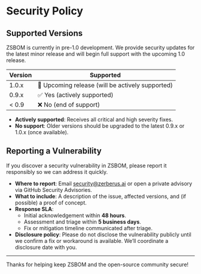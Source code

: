 # Security Policy

## Supported Versions

ZSBOM is currently in pre-1.0 development. We provide security updates for the latest minor release and will begin full support with the upcoming 1.0 release.

| Version | Supported          |
| ------- | ------------------ |
| 1.0.x   | 🚧 Upcoming release (will be actively supported) |
| 0.9.x   | ✅ Yes (actively supported) |
| < 0.9   | ❌ No (end of support) |

- **Actively supported**: Receives all critical and high severity fixes.  
- **No support**: Older versions should be upgraded to the latest 0.9.x or 1.0.x (once available).  

## Reporting a Vulnerability

If you discover a security vulnerability in ZSBOM, please report it responsibly so we can address it quickly.

- **Where to report**: Email [security@zerberus.ai](mailto:security@zerberus.ai) or open a private advisory via GitHub Security Advisories.  
- **What to include**: A description of the issue, affected versions, and (if possible) a proof of concept.  
- **Response SLA**:
  - Initial acknowledgement within **48 hours**.  
  - Assessment and triage within **5 business days**.  
  - Fix or mitigation timeline communicated after triage.  
- **Disclosure policy**: Please do not disclose the vulnerability publicly until we confirm a fix or workaround is available. We’ll coordinate a disclosure date with you.

---

Thanks for helping keep ZSBOM and the open-source community secure!

